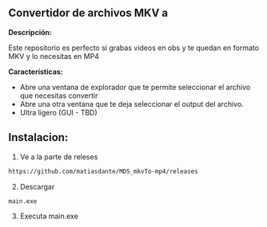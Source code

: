 ## Convertidor de archivos MKV a 

**Descripción:**

Este repositorio es perfecto si grabas videos en obs y te quedan en formato MKV y lo necesitas en MP4

**Características:**

* Abre una ventana de explorador que te permite seleccionar el archivo que necesitas convertir
* Abre una otra ventana que te deja seleccionar el output del archivo.
* Ultra ligero (GUI - TBD)

## Instalacion:

1. Ve a la parte de releses
```bash
https://github.com/matiasdante/MDS_mkvTo-mp4/releases
```

2. Descargar
```bash
main.exe
```

3. Executa main.exe
